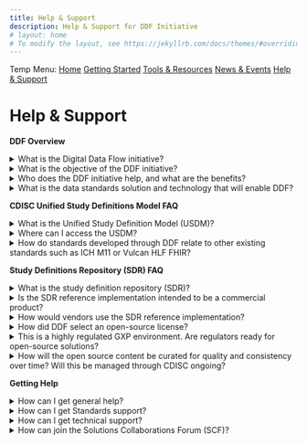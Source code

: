 ```yaml
---
title: Help & Support
description: Help & Support for DDF Initiative
# layout: home
# To modify the layout, see https://jekyllrb.com/docs/themes/#overriding-theme-defaults
---
```

Temp Menu: [Home](test.md) [Getting Started](get-started.md) [Tools & Resources](tools-resources.md) [News & Events](news-events.md) [Help & Support](help-support.md)

# Help & Support
<p></p>
<strong>DDF Overview</strong>
<p></p>
<details>
<summary>What is the Digital Data Flow initiative?</summary>
<p></p>
The Digital Data Flow (DDF) initiative aims to modernize clinical trials by enabling a digital workflow that allows for automated creation of study content and configuration of study systems to support clinical trial execution. This initiative will establish a foundation for a future state of automated and dynamic readiness that can transform the drug development process.
<p></p>
Click <a target="_blank" href="https://www.youtube.com/watch?v=082onW7jhe4">here</a> for a video describing DDF.
<p></p>
</details>
<details>
<summary>What is the objective of the DDF initiative?</summary>
<p></p>
The objective of DDF is to automate and expedite the Study Start-Up process by revolutionizing how data flows across clinical trial systems, beginning with upstream (e.g., study builder) and downstream (e.g., electronic data capturing/EDC, clinical trial management system/CTMS) clinical systems.
<p></p>
TransCelerate has collaborated to develop an open-source, vendor agnostic, study definition repository (SDR) reference implementation. The SDR's basis is a Unified Study Definitions Model (USDM), developed by CDISC, that standardizes the data model for protocol study definitions.
<p></p>
The SDR reference implementation enables the format of information from a digitized protocol and other sources to be standardized and stored centrally. This allows the information to be passed to systems through application programming interfaces (APIs) used for study execution and data collection and reused throughout the clinical development lifecycle.
<p></p>
In summary, DDF will combine data standards and a novel technology to enable the flow of data across all systems involved in the design and execution of a clinical trial.
<p></p>
Click <a target="_blank" href="https://www.youtube.com/watch?v=082onW7jhe4">here</a> for a video describing DDF.
<p></p>
</details>
<details>
<summary>Who does the DDF initiative help, and what are the benefits?</summary>
<p></p>
This initiative will assist many organizations, including pharmaceutical companies, CROs, standards organizations, upstream and downstream clinical vendors, sites, regulatory agencies, technology companies, and the open-source pharmaceutical and IT communities. 
<p></p>
With DDF, organizations across the R&D ecosystem will be able to leverage the open-source code of the SDR reference implementation and develop a framework to deploy their own SDR implementations. Digital Data Flow (DDF) benefits include:
<p></p>
- Minimized process hand-offs, data re-entry, and data format inconsistencies across study start-Up and execution
<p></p>
- A foundation for data exchange and interoperability between clinical technology systems, leading to greater compatibility among systems, flexibility to sponsors, and improved clinical trial efficiencies
<p></p>
- A more seamless flow of data leading to accelerated study start-up, and further enabling trials automation for sponsors and research partners
<p></p>
- Harmonization of the data format that can support greater interoperability and spark innovation within the R&D ecosystem and across the clinical trial solutions landscape.
<p></p>
Click <a target="_blank" href="https://www.youtube.com/watch?v=Otg0d2385is">here</a> for a video describing benefits of DDF.
<p></p>
</details>
<details>
<summary>What is the data standards solution and technology that will enable DDF?</summary>
<p></p>
Today’s manual processes with multiple human and technical hand offs are not a sustainable, effective way to approach clinical development. DDF envisions the digitization and automation of the flow of information to keep up with increasing demands of clinical development.
<p></p>
The DDF initiative involves a multi-faceted program that includes (a) collaborating with the Clinical Data Interchange Standards Consortium (CDISC) to develop a standardized data model and (b) working with lead collaborators and other stakeholders to develop the SDR reference implementation. The approach comprises the following:
<p></p>
<strong>Standards Collaboration</strong>: CDISC has developed a new protocol study definition standard called the Unified Study Definition Model (USDM), alongside controlled terminology and specifications for APIs to develop the USDM, CDISC engaged key stakeholders, including technology companies and vendors
<p></p>
<strong>Study Definitions Repository Reference Implementation</strong>: The study definitions repository (SDR) is a novel central component aimed at using technical and data standards to facilitate the exchange of structured study definitions across clinical systems.
<p></p>
The SDR reference implementation is a working model of the SDR based on the USDM. It has been deployed as open-source and is meant to be vendor agnostic.
<p></p>
</details>
<p></p>
<p></p>
<strong>CDISC Unified Study Definitions Model FAQ</strong>
<p></p>
<details>
<summary>What is the Unified Study Definition Model (USDM)?</summary>
<p></p>
The model is a unified, consistent, and comprehensive approach to structure and represent study definitions (i.e., protocol) data. Study definitions in the study definition repository (SDR) conform to the USDM data standard.
<p></p>
USDM includes a class diagram describing the study design elements, their attributes, and relationships between them. The USDM defines all elements needed to construct a study definition, from high-level study design elements, such as study phase, indication, objectives and endpoints, and eligibility criteria, to detailed study design elements included in the schedule of activities and assessments.  
<p></p>
CDISC has developed the USDM.
<p></p>
Click <a target="_blank" href="https://www.youtube.com/watch?v=C2g7OZEgyjY">here</a> for a video describing the USDM.
<p></p>
Click <a target="_blank" href="https://www.cdisc.org/ddf">here</a> to access the latest version of the USDM posted on CDISC.
<p></p>
</details>
<details>
<summary>Where can I access the USDM?</summary>
<p></p>
CDISC developed the Unified Study Definition Model (USDM). To access details of the USDM, go to <a target="_blank" href="https://www.cdisc.org/ddf">https://www.cdisc.org/ddf</a>.
<p></p>
</details>
<details>
<summary>How do standards developed through DDF relate to other existing standards such as ICH M11 or Vulcan HLF FHIR?
</summary>
<p></p>
The idea is not to create new models, but to pull together all existing standards. DDF’s collaboration with CDISC will define success from a standards perspective. 
<p></p>
CDISC is leading the development and maintenance of standards used by the Digital Data Flow solution. By unifying existing standards and developing new standards with input from all potential end users, we enable the accessibility, interoperability, and reusability of protocol-related study definitions data. 
<p></p>
In addition to the development of new standards, DDF will use existing standards where they exist - controlled terminology for phase of a trial is an example.
<p></P>
Click <a target="_blank" href="https://www.cdisc.org/ddf">here</a> to access the latest version of the USDM posted on CDISC.
<p></p>
ENTER INFO ABOUT ICH M11 & VULCAN HERE
<p></p>  
</details>
<p></p>
<p></p>
<strong>Study Definitions Repository (SDR) FAQ</strong>
<p></p>
<details>
<summary>What is the study definition repository (SDR)?</summary>
<p></p>
A study definition repository (SDR) is a novel central component aimed at facilitating the exchange of structured study definitions across upstream systems (e.g., study builder) and downstream clinical systems (e.g., electronic data capturing/EDC, clinical trial management system/CTMS) used to execute a clinical research study. It uses technical and data standards developed by CDISC.
<p></p>
The SDR reference implementation demonstrates the implementation of data and technical standards defined by CDISC as the first step toward digital data flow and will catalyze the broader development of an ecosystem of connecting products. The SDR reference implementation will also demonstrate the ability to flow digital study definition information between systems through API connections to systems such as study builders, EDCs, and CTMS, with the opportunity for many additional use cases to follow., While these systems will not be part of the SDR reference implementation per se, they could demonstrate the ability to send (e.g., study builders) and receive (e.g., EDC and CTMS) study definitions data.
<p></p>
Click <a target="_blank" href="https://www.youtube.com/watch?v=z-_XPnP0U0k">here</a> to access a video describing the SDR reference implementation.
<p></p>
</details>
<details>
<summary>Is the SDR reference implementation intended to be a commercial product?</summary>
<p></p>
No, the SDR reference implementation will not be a fully functional product.  Rather, it will be used to demonstrate and test ecosystem connectivity and interoperability. The SDR reference implementation may enable others to develop innovative commercial products. By creating a reference implementation of an SDR, we hope to motivate vendors to align their products with it and thus incorporate the new data standards. This will allow sponsors to more readily adopt an SDR.
<p></p>
Click <a target="_blank" href="https://www.youtube.com/watch?v=z-_XPnP0U0k">here</a> to access a video describing the SDR reference implementation.
<p></p>
</details>
<details>
<summary>How would vendors use the SDR reference implementation?</summary>
<p></p>
Vendors can connect to the SDR reference implementation to test compatibility and use the code through open-source licensing. Vendors can also take advantage of the interoperability functionality by deploying their own version in a cloud-based Software as a Service (SaaS) model or by building their own compliant SDR using a technology they choose.
<p></p>
In addition, sponsors can create an SDR based on the SDR reference implementation for their own use, adding new functionality if desired, with the ability to contribute to further development of the SDR reference implementation.
<p></p>
Click <a target="_blank" href="https://www.youtube.com/watch?v=z-_XPnP0U0k">here</a> to access a video describing the SDR reference implementation.
<p></p>
</details>
<details>
<summary>How did DDF select an open-source license?</summary>
<p></p>
DDF will use a permissive license, specifically Apache 2.0, for DDF. 
<p></p>
A permissive license allows users to download, copy, use, transform, improve, and distribute the licensed code, and to incorporate that code in larger applications, including proprietary software. Permissive licenses do not require the modified code or applications with which it is used or linked or into which it is embedded to be made available under the same terms; commercial license terms are permitted.
<p></p>
This approach encourages adoption of an open-source solution particularly by technology solution providers. When paired with strong standards and solution governance practices, along with continued awareness-building of DDF across the ecosystem, we believe this will maximize uptake of DDF.
<p></p>
</details>
<details>
<summary>This is a highly regulated GXP environment. Are regulators ready for open-source solutions? </summary>
<p></p>
Health authority regulations generally do not differentiate between open source and commercial software. From a regulatory point of view, pharma sponsors are accountable for the quality of the submissions and the required validation of computerized systems used to run clinical studies, collect and analyze data.
<p></p>
FDA has its own <a href="https://github.com/FDA/openfda#readme">GitHub repository</a> where they make open-source solutions available.   FDA has also sponsored the development of a <a href="https://github.com/FDA-MyStudies/FDA-My-Studies-Mobile-Application-System#readme">clinical data collection app</a> released under an open-source license.
<p></p>
</details>
<details>
<summary>How will the open source content be curated for quality and consistency over time? Will this be managed through CDISC ongoing?</summary>
<p></p>
We will be implementing a review process for all of the open-source contributions via Github. As the USDM data standard will be a key part of that, all contributions will need to be triaged for those that need to be routed via CDISC’s standards governance process, vs things like simple bug fixes, modifications to APIs, adaptors or extensions. Active discussions are ongoing with CDISC and leveraging their experience with their COSA initiative to align and learn more.  
<p></p>
</details>
<p></p>
<p></p>
<strong>Getting Help</strong>
<p></p>
<details>
<summary>How can I get general help?</summary>  
<p></p>
Please use this <a target="_blank" href="https://www.transceleratebiopharmainc.com/assets/digital-data-flow-feedback-form/">form</a> to submit your questions about:
<p></p>
- DDF Initiative, Vision, Benefits, Strategy
<p></p>
- DDF Transformation Tools
<p></p>
- Other general questions about DDF
<p></p>
</details>
<details>
<summary>How can I get Standards support?</summary>  
<p></p>
Please contact <a target="_blank" href="https://www.cdisc.org/ddf#standard__Contact_Us">CDISC</a> regarding:
<p></p>
- USDM Class Diagram
<p></p>
- API Specifications
<p></p>
- Controlled Terminology
<p></p>
- Architecture Principles
<p></p>
</details>
<details>
<summary>How can I get technical support?</summary>
<p></p>
Please post to <a target="_blank" href="https://github.com/transcelerate/ddf-home/discussions/categories/getting-started">Discussions: Getting Started</a> in the DDF Home repository for feedback, comments, or questions about getting started with the SDR RI or with the solution architecture document. 
<p></p>
<p></p>
For any of the following topics:
<p></p>
- Code defects
<p></p>
- Platform, API, or UI technical documentation issues
<p></p>
- Questions on codebase
<p></p>
- Suggestions on updates to specific codebase
<p></p>
<p></p>
Please post to the Issues tab in the applicable GitHub repository.
<p></p>
- <a target="_blank" href="https://github.com/transcelerate/ddf-sdr-platform/issues">Link to Issues</a> in Platform repository
<p></p>
- <a target="_blank" href="https://github.com/transcelerate/ddf-sdr-api/issues">Link to Issues</a> in API repository
<p></p>
- <a target="_blank" href="https://github.com/transcelerate/ddf-sdr-ui/issues">Link to Issues</a> in UI repository
<p></p>
**NOTE**: As of May 2022, the DDF initiative is still the process of setting up operations, and any pull requests submitted will not be triaged at this point in time. 
<p></p>
</details>
<details>
<summary>How can join the Solutions Collaborations Forum (SCF)?</summary>  
<p></p>
If you would like to learn more about the SCF and/or if you are a solution provider interested in joining the forum, please <a target="_blank" href="mailto:ddf@transceleratebiopharmainc.com?subject=DDF SCF Questions">email us</a> at ddf@transceleratebiopharmainc.com.
<p></p>
</details>
